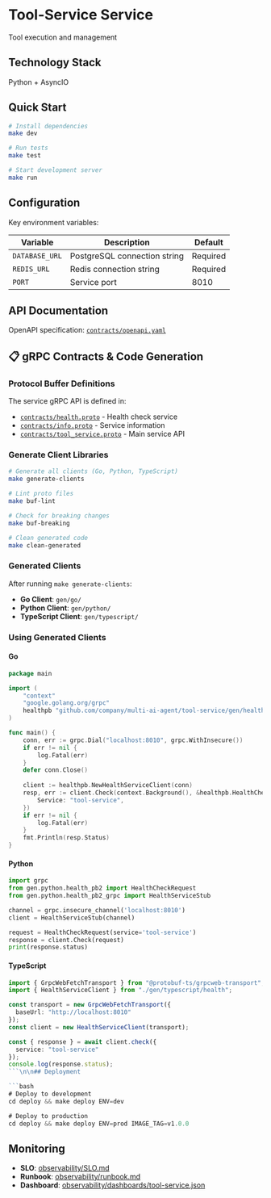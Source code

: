 # Tool-Service Service

Tool execution and management

## Technology Stack

Python + AsyncIO

## Quick Start

```bash
# Install dependencies
make dev

# Run tests
make test

# Start development server
make run
```

## Configuration

Key environment variables:

| Variable | Description | Default |
|----------|-------------|---------|
| `DATABASE_URL` | PostgreSQL connection string | Required |
| `REDIS_URL` | Redis connection string | Required |
| `PORT` | Service port | 8010 |

## API Documentation

OpenAPI specification: [`contracts/openapi.yaml`](contracts/openapi.yaml)


## 📋 gRPC Contracts & Code Generation

### Protocol Buffer Definitions

The service gRPC API is defined in:
- [`contracts/health.proto`](contracts/health.proto) - Health check service
- [`contracts/info.proto`](contracts/info.proto) - Service information
- [`contracts/tool_service.proto`](contracts/tool_service.proto) - Main service API

### Generate Client Libraries

```bash
# Generate all clients (Go, Python, TypeScript)
make generate-clients

# Lint proto files
make buf-lint

# Check for breaking changes
make buf-breaking

# Clean generated code
make clean-generated
```

### Generated Clients

After running `make generate-clients`:

- **Go Client**: `gen/go/`
- **Python Client**: `gen/python/`
- **TypeScript Client**: `gen/typescript/`

### Using Generated Clients

#### Go
```go
package main

import (
    "context"
    "google.golang.org/grpc"
    healthpb "github.com/company/multi-ai-agent/tool-service/gen/health/v1"
)

func main() {
    conn, err := grpc.Dial("localhost:8010", grpc.WithInsecure())
    if err != nil {
        log.Fatal(err)
    }
    defer conn.Close()
    
    client := healthpb.NewHealthServiceClient(conn)
    resp, err := client.Check(context.Background(), &healthpb.HealthCheckRequest{
        Service: "tool-service",
    })
    if err != nil {
        log.Fatal(err)
    }
    fmt.Println(resp.Status)
}
```

#### Python
```python
import grpc
from gen.python.health_pb2 import HealthCheckRequest
from gen.python.health_pb2_grpc import HealthServiceStub

channel = grpc.insecure_channel('localhost:8010')
client = HealthServiceStub(channel)

request = HealthCheckRequest(service='tool-service')
response = client.Check(request)
print(response.status)
```

#### TypeScript
```typescript
import { GrpcWebFetchTransport } from "@protobuf-ts/grpcweb-transport";
import { HealthServiceClient } from "./gen/typescript/health";

const transport = new GrpcWebFetchTransport({
  baseUrl: "http://localhost:8010"
});
const client = new HealthServiceClient(transport);

const { response } = await client.check({
  service: "tool-service"
});
console.log(response.status);
```\n\n## Deployment

```bash
# Deploy to development
cd deploy && make deploy ENV=dev

# Deploy to production
cd deploy && make deploy ENV=prod IMAGE_TAG=v1.0.0
```

## Monitoring

- **SLO**: [observability/SLO.md](observability/SLO.md)
- **Runbook**: [observability/runbook.md](observability/runbook.md)
- **Dashboard**: [observability/dashboards/tool-service.json](observability/dashboards/tool-service.json)